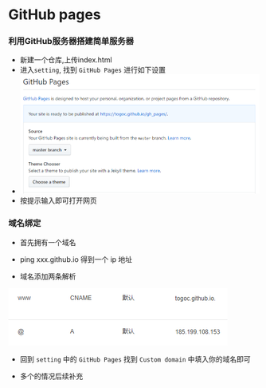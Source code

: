 # GitHub pages

### 利用GitHub服务器搭建简单服务器

* 新建一个仓库,上传index.html
* 进入`setting`, 找到 `GitHub Pages` 进行如下设置
* ![](images/setting.png)
* 按提示输入即可打开网页

### 域名绑定

* 首先拥有一个域名

* ping xxx.github.io 得到一个 ip 地址 
* 域名添加两条解析
 
 ![](images/add.png)

* 回到 `setting` 中的 `GitHub Pages`  找到 `Custom domain` 中填入你的域名即可

* 多个的情况后续补充